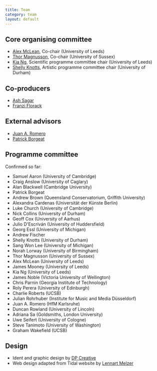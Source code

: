 ```yaml
---
title: Team
category: team
layout: default
---
```


## Core organising committee

* [Alex McLean](http://music.leeds.ac.uk/people/alex-mclean/), Co-chair (University of Leeds)
* [Thor Magnusson](http://www.sussex.ac.uk/profiles/164902), Co-chair (University of Sussex)
* [Kia Ng](http://music.leeds.ac.uk/people/kia-ng/), Scientific programme committee chair (University of Leeds)
* [Shelly Knotts](https://shellyknotts.wordpress.com/), Artistic programme committee chair (University of Durham)

## Co-producers

* [Ash Sagar](http://ashleysagar.com/)
* [Franzi Florack](http://exploringfilmliteracy.blogspot.co.uk/)

## External advisors

* [Juan A. Romero](http://www.rukano.de/)
* [Patrick Borgeat](http://www.cappel-nord.de/)

## Programme committee

 Confirmed so far:

* Samuel Aaron (University of Cambridge)
* Craig Anslow (University of Caglary)
* Alan Blackwell (Cambridge University)
* Patrick Borgeat
* Andrew Brown (Queensland Conservatorium, Griffith University)
* Alexandra Cardenas (Universität der Künste Berlin)
* Luke Church (University of Cambridge)
* Nick Collins (University of Durham)
* Geoff Cox (University of Aarhus)
* Julio D'Escriván (University of Huddersfield)
* Georg Essl (University of Michigan)
* Andrew Fischer
* Shelly Knotts (University of Durham)
* Sang Won Lee (University of Michigan)
* Norah Lorway (University of Birmingham)
* Thor Magnusson (University of Sussex)
* Alex McLean (University of Leeds)
* James Mooney (University of Leeds)
* Kia Ng (University of Leeds)
* James Noble (Victoria University of Wellington)
* Chris Parnin (Georgia Institute of Technology)
* Roly Perera (University of Edinburgh)
* Charlie Roberts (UCSB)
* Julian Rohrhuber (Institute for Music and Media Düsseldorf)
* Juan A. Romero (HfM Karlsruhe)
* Duncan Rowland (University of Lincoln)
* Adriana Sa (Goldsmiths, London University)
* Uwe Seifert (University of Cologne)
* Steve Tanimoto (University of Washington)
* Graham Wakefield (UCSB)

## Design

* Ident and graphic design by [DP Creative](http://www.dp-creative.co.uk/)
* Web design adapted from Tidal website by [Lennart Melzer](https://github.com/lennart)
